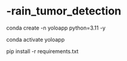 # -rain_tumor_detection


conda create -n yoloapp python=3.11 -y

conda activate yoloapp

pip install -r requirements.txt


